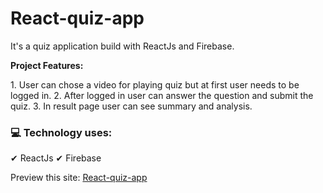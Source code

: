 <h1>React-quiz-app</h1>

<p>It's a quiz application build with ReactJs and Firebase.</p>
<p><b>Project Features:</b></p>
1. User can chose a video for playing quiz but at first user needs to be logged in.
2. After logged in user can answer the question and submit the quiz.
3. In result page user can see summary and analysis.

<h3>💻 Technology uses:</h3>
✔ ReactJs
✔ Firebase

Preview this site: <a href="https://react-quiz-first.netlify.app/">React-quiz-app</a>
